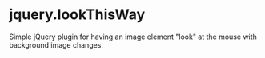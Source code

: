 jquery.lookThisWay
==================

Simple jQuery plugin for having an image element "look" at the mouse with background image changes.